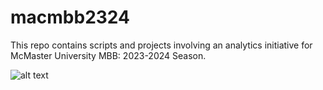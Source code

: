 # macmbb2324
This repo contains scripts and projects involving an analytics initiative for McMaster University MBB: 2023-2024 Season. 


![alt text](https://github.com/[taysir-alam]/[macmbb2324]/[main]/courtvis.png?raw=true)
